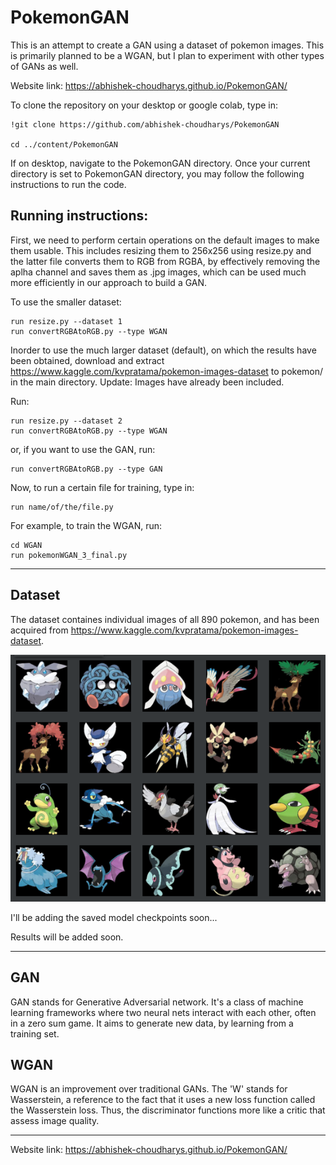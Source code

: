 # PokemonGAN
This is an attempt to create a GAN using a dataset of pokemon images.
This is primarily planned to be a WGAN, but I plan to experiment with other types of GANs as well.

Website link: https://abhishek-choudharys.github.io/PokemonGAN/

To clone the repository on your desktop or google colab, type in:
```
!git clone https://github.com/abhishek-choudharys/PokemonGAN

cd ../content/PokemonGAN
```


If on desktop, navigate to the PokemonGAN directory.
Once your current directory is set to PokemonGAN directory, you may follow the following instructions to run the code.

<h2> Running instructions: </h2>
First, we need to perform certain operations on the default images to make them usable.
This includes resizing them to 256x256 using resize.py and the latter file converts them to RGB from RGBA, by effectively removing the aplha channel and saves them as .jpg images, which can be used much more efficiently in our approach to build a GAN. 

To use the smaller dataset:

```
run resize.py --dataset 1
run convertRGBAtoRGB.py --type WGAN
```

Inorder to use the much larger dataset (default), on which the results have been obtained, download and extract https://www.kaggle.com/kvpratama/pokemon-images-dataset to pokemon/ in the main directory.
Update: Images have already been included.

Run:

```
run resize.py --dataset 2
run convertRGBAtoRGB.py --type WGAN
```

or, if you want to use the GAN, run:
```
run convertRGBAtoRGB.py --type GAN
```

Now, to run a certain file for training, type in:

```
run name/of/the/file.py
```

For example, to train the WGAN, run:

```
cd WGAN
run pokemonWGAN_3_final.py
```

<hr>
<h2> Dataset </h2>

The dataset containes individual images of all 890 pokemon, and has been acquired from https://www.kaggle.com/kvpratama/pokemon-images-dataset.

![Sample dataset images](https://github.com/abhishek-choudharys/PokemonGAN/blob/master/images/sample_image_1.png?raw=true)

I'll be adding the saved model checkpoints soon...

Results will be added soon.

<hr>

<h2> GAN </h2>
GAN stands for Generative Adversarial network. It's a class of machine learning frameworks where two neural nets interact with each other, often in a zero sum game. It aims to generate new data, by learning from a training set.

<h2> WGAN </h2>
WGAN is an improvement over traditional GANs. The 'W' stands for Wasserstein, a reference to the fact that it uses a new loss function called the Wasserstein loss. Thus, the discriminator functions more like a critic that assess image quality.

<hr>

Website link: https://abhishek-choudharys.github.io/PokemonGAN/
